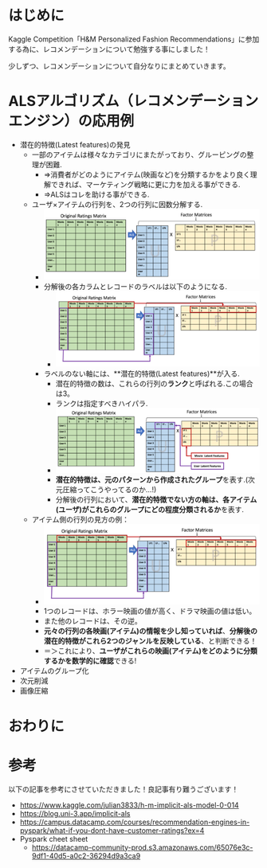 <!-- タイトル：kaggle Competitionの為にImplicit ALS base modelの概要を学ぶ１ -->

# はじめに
Kaggle Competition「H&M Personalized Fashion Recommendations」に参加する為に、レコメンデーションについて勉強する事にしました！

少しずつ、レコメンデーションについて自分なりにまとめていきます。

# ALSアルゴリズム（レコメンデーションエンジン）の応用例
- 潜在的特徴(Latest features)の発見
  - 一部のアイテムは様々なカテゴリにまたがっており、グルーピングの整理が困難.
    - =>消費者がどのようにアイテム(映画など)を分類するかをより良く理解できれば、マーケティング戦略に更に力を加える事ができる.
    - =>ALSはコレを助ける事ができる.
  - ユーザ×アイテムの行列を、2つの行列に因数分解する.
    - ![](image_markdown\ALS因数分解.PNG)
    - 分解後の各カラムとレコードのラベルは以下のようになる.
      - ![](image_markdown\ALS因数分解2.PNG)
    - ラベルのない軸には、**潜在的特徴(Latest features)**が入る.
      - 潜在的特徴の数は、これらの行列の**ランク**と呼ばれる.この場合は3。
      - ランクは指定すべきハイパラ.
      - ![](image_markdown\ALS因数分解3.PNG)
      - **潜在的特徴は、元のパターンから作成されたグループ**を表す.(次元圧縮ってこうやってるのか...!)
      - 分解後の行列において、**潜在的特徴でない方の軸は、各アイテム(ユーザ)がこれらのグループにどの程度分類されるか**を表す.
  - アイテム側の行列の見方の例：
    - ![](image_markdown\ALS因数分解2.PNG)
    - 1つのレコードは、ホラー映画の値が高く、ドラマ映画の値は低い。
    - また他のレコードは、その逆。
    - **元々の行列の各映画(アイテム)の情報を少し知っていれば**、**分解後の潜在的特徴がこれら2つのジャンルを反映している**、と判断できる！
    - ＝＞これにより、**ユーザがこれらの映画(アイテム)をどのように分類するかを数学的に確認**できる!
- アイテムのグループ化
- 次元削減
- 画像圧縮
# おわりに

# 参考
以下の記事を参考にさせていただきました！良記事有り難うございます！
- https://www.kaggle.com/julian3833/h-m-implicit-als-model-0-014
- https://blog.uni-3.app/implicit-als
- https://campus.datacamp.com/courses/recommendation-engines-in-pyspark/what-if-you-dont-have-customer-ratings?ex=4
- Pyspark cheet sheet
  - https://datacamp-community-prod.s3.amazonaws.com/65076e3c-9df1-40d5-a0c2-36294d9a3ca9
